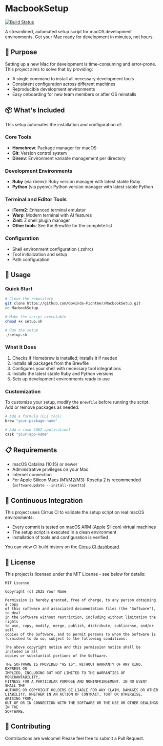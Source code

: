 # MacbookSetup

[![Build Status](https://api.cirrus-ci.com/github/Govinda-Fichtner/MacbookSetup.svg)](https://cirrus-ci.com/github/Govinda-Fichtner/MacbookSetup)

A streamlined, automated setup script for macOS development environments. Get your Mac ready for development in minutes, not hours.

## 🚀 Purpose

Setting up a new Mac for development is time-consuming and error-prone. This project aims to solve that by providing:

- A single command to install all necessary development tools
- Consistent configuration across different machines
- Reproducible development environments
- Easy onboarding for new team members or after OS reinstalls

## 📦 What's Included

This setup automates the installation and configuration of:

### Core Tools
- **Homebrew**: Package manager for macOS
- **Git**: Version control system
- **Direnv**: Environment variable management per directory

### Development Environments
- **Ruby** (via rbenv): Ruby version manager with latest stable Ruby
- **Python** (via pyenv): Python version manager with latest stable Python

### Terminal and Editor Tools
- **iTerm2**: Enhanced terminal emulator
- **Warp**: Modern terminal with AI features
- **Zinit**: Z shell plugin manager
- **Other tools**: See the Brewfile for the complete list

### Configuration
- Shell environment configuration (.zshrc)
- Tool initialization and setup
- Path configuration

## 🔧 Usage

### Quick Start

```bash
# Clone the repository
git clone https://github.com/Govinda-Fichtner/MacbookSetup.git
cd MacbookSetup

# Make the script executable
chmod +x setup.sh

# Run the setup
./setup.sh
```

### What It Does

1. Checks if Homebrew is installed; installs it if needed
2. Installs all packages from the Brewfile
3. Configures your shell with necessary tool integrations
4. Installs the latest stable Ruby and Python versions
5. Sets up development environments ready to use

### Customization

To customize your setup, modify the `Brewfile` before running the script. Add or remove packages as needed:

```ruby
# Add a formula (CLI tool)
brew "your-package-name"

# Add a cask (GUI application)
cask "your-app-name"
```

## 📋 Requirements

- macOS Catalina (10.15) or newer
- Administrative privileges on your Mac
- Internet connection
- For Apple Silicon Macs (M1/M2/M3): Rosetta 2 is recommended (`softwareupdate --install-rosetta`)

## 🧪 Continuous Integration

This project uses Cirrus CI to validate the setup script on real macOS environments:

- Every commit is tested on macOS ARM (Apple Silicon) virtual machines
- The setup script is executed in a clean environment
- Installation of tools and configuration is verified

You can view CI build history on the [Cirrus CI dashboard](https://cirrus-ci.com/github/Govinda-Fichtner/MacbookSetup).

## 📄 License

This project is licensed under the MIT License - see below for details:

```
MIT License

Copyright (c) 2025 Your Name

Permission is hereby granted, free of charge, to any person obtaining a copy
of this software and associated documentation files (the "Software"), to deal
in the Software without restriction, including without limitation the rights
to use, copy, modify, merge, publish, distribute, sublicense, and/or sell
copies of the Software, and to permit persons to whom the Software is
furnished to do so, subject to the following conditions:

The above copyright notice and this permission notice shall be included in all
copies or substantial portions of the Software.

THE SOFTWARE IS PROVIDED "AS IS", WITHOUT WARRANTY OF ANY KIND, EXPRESS OR
IMPLIED, INCLUDING BUT NOT LIMITED TO THE WARRANTIES OF MERCHANTABILITY,
FITNESS FOR A PARTICULAR PURPOSE AND NONINFRINGEMENT. IN NO EVENT SHALL THE
AUTHORS OR COPYRIGHT HOLDERS BE LIABLE FOR ANY CLAIM, DAMAGES OR OTHER
LIABILITY, WHETHER IN AN ACTION OF CONTRACT, TORT OR OTHERWISE, ARISING FROM,
OUT OF OR IN CONNECTION WITH THE SOFTWARE OR THE USE OR OTHER DEALINGS IN THE
SOFTWARE.
```

## 🤝 Contributing

Contributions are welcome! Please feel free to submit a Pull Request.

